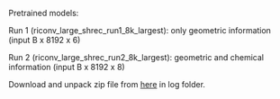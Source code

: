 Pretrained models:

Run 1 (riconv_large_shrec_run1_8k_largest): only geometric information (input B x 8192 x 6)

Run 2 (riconv_large_shrec_run2_8k_largest): geometric and chemical information (input B x 8192 x 8)


Download and unpack zip file from [here](https://drive.contact.de/s/Og2eMpRHzzWsnu0) in log folder.
